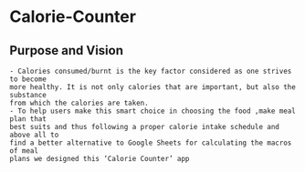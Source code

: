 # Calorie-Counter

## Purpose and Vision 
    - Calories consumed/burnt is the key factor considered as one strives to become
    more healthy. It is not only calories that are important, but also the substance
    from which the calories are taken.
    - To help users make this smart choice in choosing the food ,make meal plan that
    best suits and thus following a proper calorie intake schedule and above all to
    find a better alternative to Google Sheets for calculating the macros of meal
    plans we designed this ‘Calorie Counter’ app
